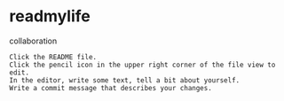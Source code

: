 # readmylife
collaboration

    Click the README file.
    Click the pencil icon in the upper right corner of the file view to edit.
    In the editor, write some text, tell a bit about yourself.
    Write a commit message that describes your changes.
